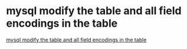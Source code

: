 # mysql modify the table and all field encodings in the table
[mysql modify the table and all field encodings in the table](https://aiwithcloud.com/2022/09/15/mysql_modify_the_table_and_all_field_encodings_in_the_table/)